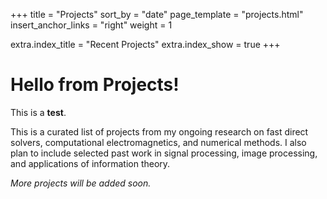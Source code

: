 +++
title = "Projects"
sort_by = "date"
page_template = "projects.html"
insert_anchor_links = "right"
weight = 1

extra.index_title = "Recent Projects"
extra.index_show = true
+++

# Hello from Projects!

This is a **test**. 

This is a curated list of projects from my ongoing research on fast direct solvers, computational electromagnetics, and numerical methods. I also plan to include selected past work in signal processing, image processing, and applications of information theory.

*More projects will be added soon.*